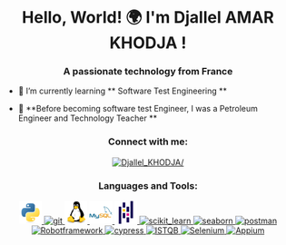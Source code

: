 <h1 align="center"> Hello, World! 🌍 I'm Djallel AMAR KHODJA ! </h1>
<h3 align="center">A passionate technology from France</h3>

- 🚀 I’m currently learning ** Software Test Engineering **

- 🎯 **Before becoming software test Engineer, I was a Petroleum Engineer and Technology Teacher **

<h3 align="center">Connect with me:</h3>
<p align="center">
<a href="https://www.linkedin.com/in/djallel/" target="blank"><img align="center" src="https://raw.githubusercontent.com/rahuldkjain/github-profile-readme-generator/master/src/images/icons/Social/linked-in-alt.svg" alt="Djallel_KHODJA/" height="30" width="40" /></a>

<h3 align="center">Languages and Tools:</h3>
<p align="center">
    <a href="https://www.python.org" target="_blank" rel="noreferrer">
        <img src="https://raw.githubusercontent.com/devicons/devicon/master/icons/python/python-original.svg" alt="python" width="40" height="40"/>
    </a>
    <a href="https://git-scm.com/" target="_blank" rel="noreferrer">
        <img src="https://www.vectorlogo.zone/logos/git-scm/git-scm-icon.svg" alt="git" width="40" height="40"/>
    </a>
    <a href="https://www.linux.org/" target="_blank" rel="noreferrer">
        <img src="https://raw.githubusercontent.com/devicons/devicon/master/icons/linux/linux-original.svg" alt="linux" width="40" height="40"/>
    </a>
    <a href="https://www.mysql.com/" target="_blank" rel="noreferrer">
        <img src="https://raw.githubusercontent.com/devicons/devicon/master/icons/mysql/mysql-original-wordmark.svg" alt="mysql" width="40" height="40"/>
    </a>
    <a href="https://pandas.pydata.org/" target="_blank" rel="noreferrer">
        <img src="https://raw.githubusercontent.com/devicons/devicon/2ae2a900d2f041da66e950e4d48052658d850630/icons/pandas/pandas-original.svg" alt="pandas" width="40" height="40"/>
    </a>
    <a href="https://scikit-learn.org/" target="_blank" rel="noreferrer">
        <img src="https://upload.wikimedia.org/wikipedia/commons/0/05/Scikit_learn_logo_small.svg" alt="scikit_learn" width="40" height="40"/>
    </a>
    <a href="https://seaborn.pydata.org/" target="_blank" rel="noreferrer">
        <img src="https://seaborn.pydata.org/_images/logo-mark-lightbg.svg" alt="seaborn" width="40" height="40"/>
    </a>
    <a href="https://www.postman.com" target="_blank" rel="noreferrer">
        <img src="https://www.svgrepo.com/show/354202/postman-icon.svg" alt="postman" width="40" height="40"/>
    </a>
    <a href="https://robotframework.org/" target="_blank" rel="noreferrer">
        <img src="https://www.svgrepo.com/show/374049/robotframework.svg" alt="Robotframework" width="40" height="40"/>
    </a>
    <a href="https://www.cypress.io/" target="_blank" rel="noreferrer">
        <img src="https://user-images.githubusercontent.com/2801156/153322291-8b186487-5127-48f7-aa6d-b0ef350f8575.png" alt="cypress" width="40" height="40"/>
    </a>
    <a href="https://www.istqb.org/" target="_blank" rel="noreferrer">
        <img src="https://www.guava.blue/wp-content/uploads/2021/01/ISTQB-logo-768x698.png" alt="ISTQB" width="40" height="40"/>
    </a>
    <a href="https://www.selenium.dev/" target="_blank" rel="noreferrer">
        <img src="https://seeklogo.com/images/S/selenium-logo-A1B53CEFB0-seeklogo.com.png" alt="Selenium" width="40" height="40"/>
    </a>
    <a href="https://appium.io/docs/en/latest/" target="_blank" rel="noreferrer">
        <img src="https://cdn.freebiesupply.com/logos/large/2x/appium-logo-png-transparent.png" alt="Appium" width="40" height="40"/>
    </a>
</p>

